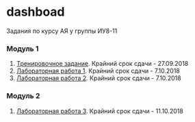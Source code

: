 # dashboad
Задания по курсу АЯ у группы ИУ8-11

### Модуль 1
1. [Тренировочное задание](https://classroom.github.com/a/J-dNYuEp). Крайний срок сдачи - 27.09.2018
1. [Лабораторная работа 1](https://classroom.github.com/a/xlw20pCh). Крайний срок сдачи - 7.10.2018
1. [Лабораторная работа 2](https://classroom.github.com/a/2X6V_aUg). Крайний срок сдачи - 7.10.2018

### Модуль 2
1. [Лабораторная работа 3](). Крайний срок сдачи - 11.10.2018

